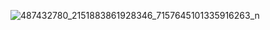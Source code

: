 ![487432780_2151883861928346_7157645101335916263_n](https://github.com/user-attachments/assets/105b9a82-9329-4f96-affb-586546f8f860)

